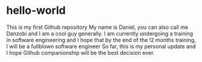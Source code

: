 # hello-world
This is my first Github repository
My name is Daniel, you can also call me Danzobi and I am a cool guy generally. 
I am currently undergoing a training in software engineering and I hope that by the end of the !2 months training, I will be a fullblown software engineer
So far, this is my personal update and I hope Github companionship will be the best decision ever.

